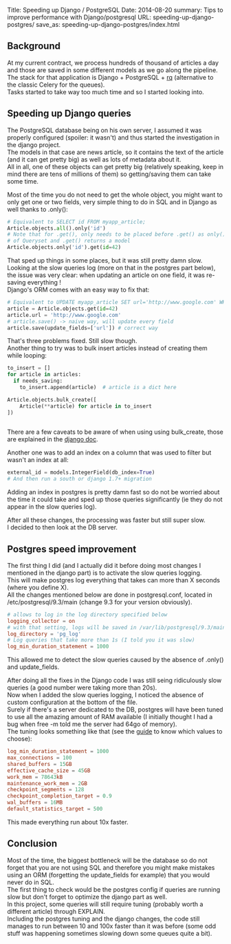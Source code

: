 Title: Speeding up Django / PostgreSQL
Date: 2014-08-20
summary: Tips to improve performance with Django/postgresql
URL: speeding-up-django-postgres/
save_as: speeding-up-django-postgres/index.html

## Background

At my current contract, we process hundreds of thousand of articles a day and those are saved in some different models as we go along the pipeline. The stack for that application is Django + PostgreSQL + [rq](http://python-rq.org/) (alternative to the classic Celery for the queues).   
Tasks started to take way too much time and so I started looking into.  


## Speeding up Django queries
The PostgreSQL database being on his own server, I assumed it was properly configured (spoiler: it wasn't) and thus started the investigation in the django project.  
The models in that case are news article, so it contains the text of the article (and it can get pretty big) as well as lots of metadata about it.   
All in all, one of these objects can get pretty big (relatively speaking, keep in mind there are tens of millions of them) so getting/saving them can take some time.  

Most of the time you do not need to get the whole object, you might want to only get one or two fields, very simple thing to do in SQL and in Django as well thanks to .only():

```python
# Equivalent to SELECT id FROM myapp_article;
Article.objects.all().only('id')
# Note that for .get(), only needs to be placed before .get() as only() is a method
# of Queryset and .get() returns a model
Article.objects.only('id').get(id=42)
```
That sped up things in some places, but it was still pretty damn slow.  
Looking at the slow queries log (more on that in the postgres part below), the issue was very clear: when updating an article on one field, it was re-saving everything !  
Django's ORM comes with an easy way to fix that:

```python
# Equivalent to UPDATE myapp_article SET url='http://www.google.com' WHERE id = 42;
article = Article.objects.get(id=42)
article.url = 'http://www.google.com'
# article.save() -> naive way, will update every field
article.save(update_fields=['url']) # correct way
```

That's three problems fixed. Still slow though.  
Another thing to try was to bulk insert articles instead of creating them while looping:

```python
to_insert = []
for article in articles:
  if needs_saving:
    to_insert.append(article)  # article is a dict here

Article.objects.bulk_create([
    Article(**article) for article in to_insert
])
    
```
There are a few caveats to be aware of when using using bulk_create, those are explained in the [django doc](https://docs.djangoproject.com/en/dev/ref/models/querysets/#bulk-create).  

Another one was to add an index on a column that was used to filter but wasn't an index at all:

```python
external_id = models.IntegerField(db_index=True)
# And then run a south or django 1.7+ migration
```
Adding an index in postgres is pretty damn fast so do not be worried about the time it could take and sped up those queries significantly (ie they do not appear in the slow queries log).

After all these changes, the processing was faster but still super slow.  
I decided to then look at the DB server.  

## Postgres speed improvement
The first thing I did (and I actually did it before doing most changes I mentioned in the django part) is to activate the slow queries logging.  
This will make postgres log everything that takes can more than X seconds (where you define X).  
All the changes mentioned below are done in postgresql.conf, located in /etc/postgresql/9.3/main (change 9.3 for your version obviously).

```conf
# allows to log in the log directory specified below
logging_collector = on 
# with that setting, logs will be saved in /var/lib/postgresql/9.3/main/pg_log/
log_directory = 'pg_log'
# Log queries that take more than 1s (I told you it was slow)
log_min_duration_statement = 1000
```

This allowed me to detect the slow queries caused by the absence of .only() and update_fields.  

After doing all the fixes in the Django code I was still seing ridiculously slow queries (a good number were taking more than 20s).  
Now when I added the slow queries logging, I noticed the absence of custom configuration at the bottom of the file.  
Surely if there's a server dedicated to the DB, postgres will have been tuned to use all the amazing amount of RAM available (I initially thought I had a bug when free -m told me the server had 64go of memory).  
The tuning looks something like that (see the [guide](https://wiki.postgresql.org/wiki/Tuning_Your_PostgreSQL_Server) to know which values to choose):

```conf
log_min_duration_statement = 1000
max_connections = 100
shared_buffers = 15GB
effective_cache_size = 45GB
work_mem = 78643kB
maintenance_work_mem = 2GB
checkpoint_segments = 128
checkpoint_completion_target = 0.9
wal_buffers = 16MB
default_statistics_target = 500
```
This made everything run about 10x faster.

## Conclusion
Most of the time, the biggest bottleneck will be the database so do not forget that you are not using SQL and therefore you might make mistakes using an ORM (forgetting the update_fields for example) that you would never do in SQL.  
The first thing to check would be the postgres config if queries are running slow but don't forget to optimize the django part as well.  
In this project, some queries will still require tuning (probably worth a different article) through EXPLAIN.  
Including the postgres tuning and the django changes, the code still manages to run between 10 and 100x faster than it was before (some odd stuff was happening sometimes slowing down some queues quite a bit).
